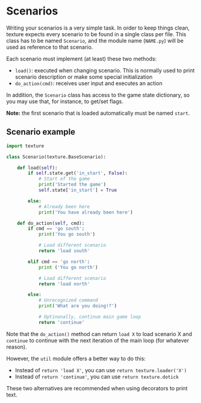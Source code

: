 # Scenarios

Writing your scenarios is a very simple task. In order to keep things clean,
texture expects every scenario to be found in a single class per file. This
class has to be named `Scenario`, and the module name (`NAME.py`) will be used
as reference to that scenario.

Each scenario must implement (at least) these two methods:

- `load()`: executed when changing scenario. This is normally used to print
  scenario description or make some special initialization
- `do_action(cmd)`: receives user input and executes an action

In addition, the `Scenario` class has access to the game state dictionary, so
you may use that, for instance, to get/set flags.

**Note:** the first scenario that is loaded automatically must be named `start`.

## Scenario example

~~~python
import texture

class Scenario(texture.BaseScenario):

    def load(self):
        if self.state.get('in_start', False):
            # Start of the game
            print('Started the game')
            self.state['in_start'] = True

        else:
            # Already been here
            print('You have already been here')

    def do_action(self, cmd):
        if cmd == 'go south':
            print('You go south')

            # Load different scenario
            return 'load south'

        elif cmd == 'go north':
            print ('You go north')

            # Load different scenario
            return 'load north'

        else:
            # Unrecognized command
            print('What are you doing!?')

            # Optinonally, continue main game loop
            return 'continue'
~~~

Note that the `do_action()` method can return `load X` to load scenario X and
`continue` to continue with the next iteration of the main loop (for whatever
reason).

However, the `util` module offers a better way to do this:

- Instead of `return 'load X'`, you can use `return texture.loader('X')`
- Instead of `return 'continue'`, you can use `return texture.dotick`

These two alternatives are recommended when using decorators to print text.
